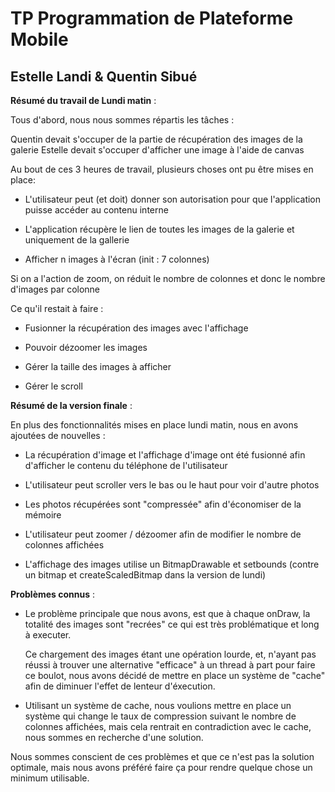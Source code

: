 # TP Programmation de Plateforme Mobile
## Estelle Landi & Quentin Sibué


__**Résumé du travail de Lundi matin**__ :

Tous d'abord, nous nous sommes répartis les tâches :

Quentin devait s'occuper de la partie de récupération des images de la galerie
Estelle devait s'occuper d'afficher une image à l'aide de canvas

Au bout de ces 3 heures de travail, plusieurs choses ont pu être mises en place:

- L'utilisateur peut (et doit) donner son autorisation pour que l'application puisse accéder au contenu interne

- L'application récupère le lien de toutes les images de la galerie et uniquement de la gallerie

- Afficher n images à l'écran (init : 7 colonnes)

Si on a l'action de zoom, on réduit le nombre de colonnes et donc le nombre d'images par colonne

Ce qu'il restait à faire :

- Fusionner la récupération des images avec l'affichage

- Pouvoir dézoomer les images

- Gérer la taille des images à afficher

- Gérer le scroll



__**Résumé de la version finale**__ :

En plus des fonctionnalités mises en place lundi matin, nous en avons ajoutées de nouvelles :

- La récupération d'image et l'affichage d'image ont été fusionné afin d'afficher le contenu du téléphone de l'utilisateur

- L'utilisateur peut scroller vers le bas ou le haut pour voir d'autre photos

- Les photos récupérées sont "compressée" afin d'économiser de la mémoire

- L'utilisateur peut zoomer / dézoomer afin de modifier le nombre de colonnes affichées

- L'affichage des images utilise un BitmapDrawable et setbounds (contre un bitmap et createScaledBitmap dans la version de lundi)


__**Problèmes connus**__ :

- Le problème principale que nous avons, est que à chaque onDraw, la totalité des images sont "recrées" ce qui est très problématique et long à executer.

  Ce chargement des images étant une opération lourde, et, n'ayant pas réussi à trouver une alternative "efficace" à un thread à part pour faire ce boulot, nous avons décidé de   mettre en place un système de "cache" afin de diminuer l'effet de lenteur d'éxecution.


- Utilisant un système de cache, nous voulions mettre en place un système qui change le taux de compression suivant le nombre de colonnes affichées, mais cela rentrait en contradiction avec le cache, nous sommes en recherche d'une solution.

Nous sommes conscient de ces problèmes et que ce n'est pas la solution optimale, mais nous avons préféré faire ça pour rendre quelque chose un minimum utilisable.


